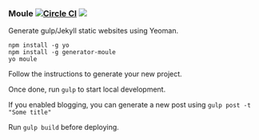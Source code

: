 ### Moule [![Circle CI](https://circleci.com/gh/kaishin/generator-moule.svg?style=svg)](https://circleci.com/gh/kaishin/generator-moule) ![](https://img.shields.io/npm/v/generator-moule.svg?style=flat)

Generate gulp/Jekyll static websites using Yeoman.

```shell
npm install -g yo
npm install -g generator-moule
yo moule
```
Follow the instructions to generate your new project.

Once done, run `gulp` to start local development.

If you enabled blogging, you can generate a new post using `gulp post -t "Some title"`

Run `gulp build` before deploying.

